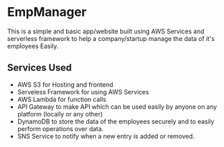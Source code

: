 # EmpManager 
This is a simple and basic app/website built using AWS Services and serverless framework to help a company/startup manage the data of it's employees Easily. 
## Services Used
* AWS S3 for Hosting and frontend
* Serveless Framework for using AWS Services
* AWS Lambda for function calls
* API Gateway to make API which can be used easily by anyone on any platform (locally or any other)
* DynamoDB to store the data of the employees securely and to easily perform operations over data.
* SNS Service to notify when a new entry is added or removed.
